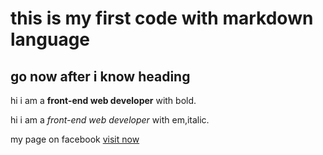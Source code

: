 # this is my first code with markdown language

## go now after i know heading

hi i am a **front-end web developer** with bold.

hi i am a _front-end web developer_ with em,italic.

my page on facebook [visit now](https://www.facebook.com "go now")
